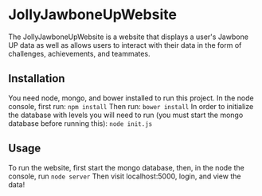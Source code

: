 # JollyJawboneUpWebsite
The JollyJawboneUpWebsite is a website that displays a user's Jawbone UP data as well as allows users to interact with their 
data in the form of challenges, achievements, and teammates.

## Installation
You need node, mongo, and bower installed to run this project.
In the node console, first run:
`npm install`
Then run:
`bower install`
In order to initialize the database with levels you will need to run (you must start the mongo database before running this):
`node init.js`

## Usage
To run the website, first start the mongo database, then, in the node the console, run
`node server`
Then visit localhost:5000, login, and view the data!

